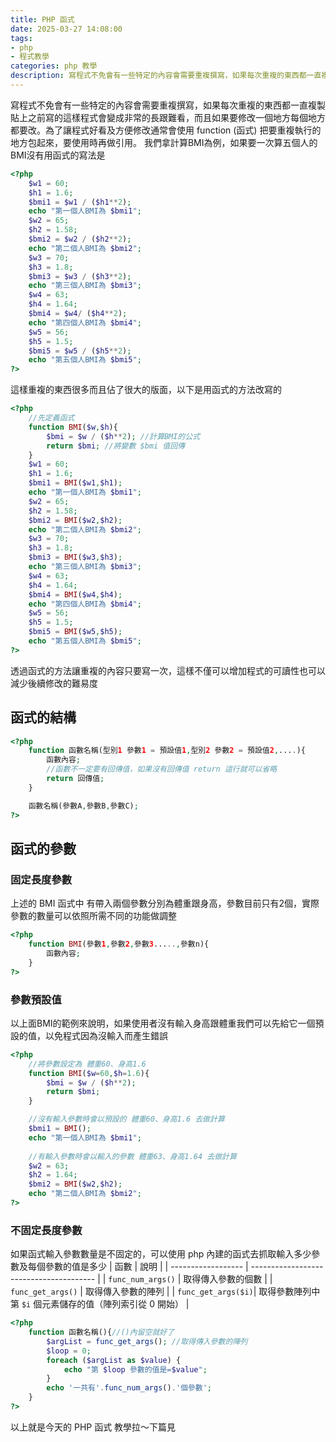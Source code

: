 ```yaml
---
title: PHP 函式
date: 2025-03-27 14:08:00
tags:
- php 
- 程式教學
categories: php 教學
description: 寫程式不免會有一些特定的內容會需要重複撰寫，如果每次重複的東西都一直複製貼上之前寫的這樣程式會變成非常的長跟難看，而且如果要修改一個地方每個地方都要改。為了讓程式...
---
```

寫程式不免會有一些特定的內容會需要重複撰寫，如果每次重複的東西都一直複製貼上之前寫的這樣程式會變成非常的長跟難看，而且如果要修改一個地方每個地方都要改。為了讓程式好看及方便修改通常會使用 function (函式) 把要重複執行的地方包起來，要使用時再做引用。
我們拿計算BMI為例，如果要一次算五個人的BMI沒有用函式的寫法是
```php 
<?php
    $w1 = 60;
    $h1 = 1.6;
    $bmi1 = $w1 / ($h1**2); 
    echo "第一個人BMI為 $bmi1";
    $w2 = 65;
    $h2 = 1.58;
    $bmi2 = $w2 / ($h2**2); 
    echo "第二個人BMI為 $bmi2"; 
    $w3 = 70;
    $h3 = 1.8;
    $bmi3 = $w3 / ($h3**2); 
    echo "第三個人BMI為 $bmi3";
    $w4 = 63;
    $h4 = 1.64;
    $bmi4 = $w4/ ($h4**2); 
    echo "第四個人BMI為 $bmi4";
    $w5 = 56;
    $h5 = 1.5;
    $bmi5 = $w5 / ($h5**2); 
    echo "第五個人BMI為 $bmi5";
?>
```
這樣重複的東西很多而且佔了很大的版面，以下是用函式的方法改寫的
```php 
<?php
    //先定義函式
    function BMI($w,$h){
        $bmi = $w / ($h**2); //計算BMI的公式     
        return $bmi; //將變數 $bmi 值回傳
    }
    $w1 = 60;
    $h1 = 1.6;
    $bmi1 = BMI($w1,$h1);
    echo "第一個人BMI為 $bmi1";
    $w2 = 65;
    $h2 = 1.58;
    $bmi2 = BMI($w2,$h2);
    echo "第二個人BMI為 $bmi2"; 
    $w3 = 70;
    $h3 = 1.8;
    $bmi3 = BMI($w3,$h3);
    echo "第三個人BMI為 $bmi3";
    $w4 = 63;
    $h4 = 1.64;
    $bmi4 = BMI($w4,$h4); 
    echo "第四個人BMI為 $bmi4";
    $w5 = 56;
    $h5 = 1.5;
    $bmi5 = BMI($w5,$h5); 
    echo "第五個人BMI為 $bmi5";
?>
```
透過函式的方法讓重複的內容只要寫一次，這樣不僅可以增加程式的可讀性也可以減少後續修改的難易度
## 函式的結構
```php
<?php
    function 函數名稱(型別1 參數1 = 預設值1,型別2 參數2 = 預設值2,....){
        函數內容;
        //函數不一定要有回傳值，如果沒有回傳值 return 這行就可以省略
        return 回傳值;
    }

    函數名稱(參數A,參數B,參數C);
?>
```
## 函式的參數
### 固定長度參數
上述的 BMI 函式中 有帶入兩個參數分別為體重跟身高，參數目前只有2個，實際參數的數量可以依照所需不同的功能做調整
```php
<?php
    function BMI(參數1,參數2,參數3.....,參數n){
        函數內容;
    }
?>
```
### 參數預設值
以上面BMI的範例來說明，如果使用者沒有輸入身高跟體重我們可以先給它一個預設的值，以免程式因為沒輸入而產生錯誤
```php
<?php
    //將參數設定為 體重60、身高1.6
    function BMI($w=60,$h=1.6){
        $bmi = $w / ($h**2);     
        return $bmi; 
    }

    //沒有輸入參數時會以預設的 體重60、身高1.6 去做計算
    $bmi1 = BMI();
    echo "第一個人BMI為 $bmi1";
    
    //有輸入參數時會以輸入的參數 體重63、身高1.64 去做計算
    $w2 = 63;
    $h2 = 1.64;
    $bmi2 = BMI($w2,$h2);
    echo "第二個人BMI為 $bmi2";
?>
```

### 不固定長度參數
如果函式輸入參數數量是不固定的，可以使用 php 內建的函式去抓取輸入多少參數及每個參數的值是多少
| 函數               | 說明                                    |
| ------------------ | --------------------------------------- |
| `func_num_args()`  | 取得傳入參數的個數                      |
| `func_get_args()`  | 取得傳入參數的陣列                      |
| `func_get_args($i)`| 取得參數陣列中第 `$i` 個元素儲存的值（陣列索引從 0 開始） |
```php
<?php
    function 函數名稱(){//()內留空就好了
        $argList = func_get_args(); //取得傳入參數的陣列
        $loop = 0;
        foreach ($argList as $value) {
            echo "第 $loop 參數的值是=$value";
        }
        echo '一共有'.func_num_args().'個參數';
    }
?>
```

以上就是今天的 PHP 函式 教學拉～下篇見